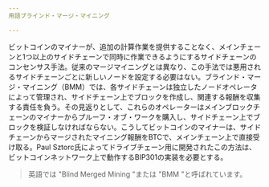 ```yaml
---
用語ブラインド・マージ・マイニング

---
```

ビットコインのマイナーが、追加の計算作業を提供することなく、メインチェーンと1つ以上のサイドチェーンで同時に作業できるようにするサイドチェーンのコンセンサス手法。従来のマージマイニングとは異なり、この手法では悪用されるサイドチェーンごとに新しいノードを設定する必要はない。ブラインド・マージ・マイニング（BMM）では、各サイドチェーンは独立したノードオペレータによって管理され、サイドチェーン上でブロックを作成し、関連する報酬を収集する責任を負う。その見返りとして、これらのオペレーターはメインブロックチェーンのマイナーからプルーフ・オブ・ワークを購入し、サイドチェーン上でブロックを検証しなければならない。こうしてビットコインのマイナーは、サイドチェーンからマージされたマイニング報酬をBTCで、メインチェーン上で直接受け取る。Paul Sztorc氏によってドライブチェーン用に開発されたこの方法は、ビットコインネットワーク上で動作するBIP301の実装を必要とする。

> 英語では "Blind Merged Mining "または "BMM "と呼ばれています。